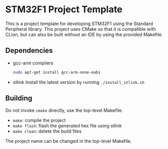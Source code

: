 # STM32F1 Project Template

This is a project template for developing STM32F1 using the Standard Peripheral library. This project uses CMake so that it is compatible with CLion, but can also be built without an IDE by using the provided Makefile.

## Dependencies

- gcc-arm compilers
    ```bash
    sudo apt-get install gcc-arm-none-eabi
    ```

- stlink
    Install the latest version by running `./install_stlink.sh`

## Building

Do not invoke `cmake` directly, use the top-level Makefile.

- `make`: compile the project
- `make flash`: flash the generated hex file using stlink
- `make clean`: delete the build files

The project name can be changed in the top-level Makefile.
